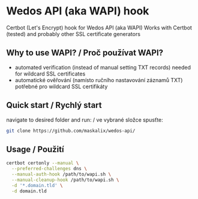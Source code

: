 # Wedos API (aka WAPI) hook
Certbot (Let's Encrypt) hook for Wedos API (aka WAPI)
Works with Certbot (tested) and probably other SSL certificate generators

## Why to use WAPI? / Proč používat WAPI?
- automated verification (instead of manual setting TXT records) needed for wildcard SSL certificates
- automatické ověřování (namísto ručního nastavování záznamů TXT) potřebné pro wildcard SSL certifikáty

## Quick start / Rychlý start
navigate to desired folder and run: / ve vybrané složce spusťte:
```bash
git clone https://github.com/maskalix/wedos-api/
```

## Usage / Použití
```bash
certbot certonly --manual \
  --preferred-challenges dns \
  --manual-auth-hook /path/to/wapi.sh \
  --manual-cleanup-hook /path/to/wapi.sh \
  -d '*.domain.tld' \
  -d domain.tld
```
